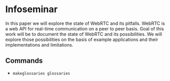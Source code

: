 # Infoseminar

In this paper we will explore the state of WebRTC and its pitfalls. WebRTC is a web API for real-time communication on a peer to peer basis. Goal of this work will be to document the state of WebRTC and its possibilities. We will explore those possibilities on the basis of example applications and their implementations and limitations.

## Commands

- `makeglossaries glossaries`
